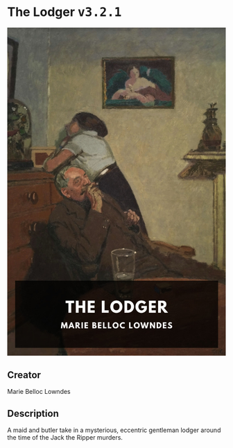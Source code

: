 
# The Lodger <kbd>v3.2.1</kbd>

<center>
  <img src="./cover-1024.jpg"/>
</center>

## Creator
Marie Belloc Lowndes

## Description
A maid and butler take in a mysterious, eccentric gentleman lodger around the time of the Jack the Ripper murders.
